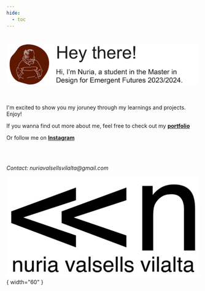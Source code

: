 ```yaml
---
hide:
  - toc
---
```


#

![loading picture](images/presentation2.jpg)

<br></br>
I'm excited to show you my joruney through my learnings and projects. Enjoy!

If you wanna find out more about me, feel free to check out my [**portfolio**](https://drive.google.com/file/d/15ZWaSVnZq5l9aFIC4A3TF16uTcAb-N5x/view?usp=sharing )

Or follow me on [**Instagram**](https://www.instagram.com/nuriava.design/)

<br></br>

_Contact: nuriavalsellsvilalta@gmail.com_


![loading logo](images/Logo/logos2-03.jpg){ width="60" }